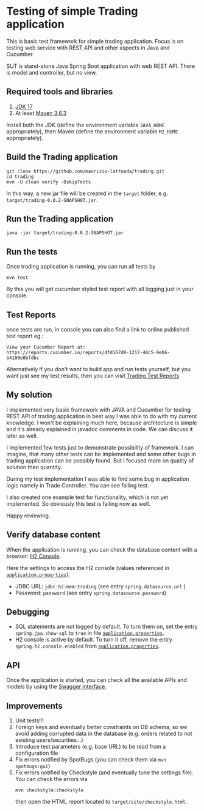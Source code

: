 # Testing of simple Trading application

This is basic test framework for simple trading application.
Focus is on testing web service with REST API and other aspects in Java and Cucumber.

SUT is stand-alone Java Spring Boot application with web REST API. There is model and controller, but no view.

## Required tools and libraries

1. [JDK 17](https://www.oracle.com/java/technologies/downloads/#JDK17)
2. At least [Maven 3.6.3](https://maven.apache.org/download.cgi)

Install both the JDK (define the environment variable `JAVA_HOME` appropriately), then
Maven (define the environment variable `M2_HOME` appropriately).

## Build the Trading application

```shell
git clone https://github.com/maurizio-lattuada/trading.git
cd trading
mvn -U clean verify -DskipTests
```

In this way, a new jar file will be created in the `target` folder, e.g.
`target/trading-0.0.2-SNAPSHOT.jar`.

## Run the Trading application

```shell
java -jar target/trading-0.0.2-SNAPSHOT.jar
```

## Run the tests

Once trading application is running, you can run all tests by

```shell
mvn test
```

By this you will get cucumber styled test report with all logging just in your console.

## Test Reports

once tests are run, in console you can also find a link to online published test report eg.:

```
View your Cucumber Report at:                                            
https://reports.cucumber.io/reports/4fd167d8-1217-48c5-9eb6-b4100e0bfdbc          
```

Alternatively if you don't want to build app and run tests yourself, but you want just see my test results, then you can visit [Trading Test Reports](https://reports.cucumber.io/report-collections/e17c7f4f-e651-4d51-bb82-a8d9cfac14da)

## My solution

I implemented very basic framework with JAVA and Cucumber for testing REST API of trading application in best way I was able to do with my current knowledge.
I won't be explaining much here, because architecture is simple and it's already explained in javadoc comments in code. We can discuss it later as well.

I implemented few tests just to demonstrate possibility of framework. I can imagine, that many other tests can be implemented and some other bugs in trading application can be possibly found. But I focused more on quality of solution then quantity.

During my test implementation I was able to find some bug in application logic namely in Trade Controller. You can see failing test.

I also created one example test for functionality, which is not yet implemented. So obviously this test is failing now as well.

Happy reviewing.


## Verify database content

When the application is running, you can check the database content with a
browser: [H2 Console](http://localhost:8080/h2-console/).

Here the settings to access the H2 console (values referenced
in [`application.properties`](src/main/resources/application.properties)):

* JDBC URL: `jdbc:h2:mem:trading` (see entry `spring.datasource.url` )
* Password: `password` (see entry `spring.datasource.password`)

## Debugging

* SQL statements are not logged by default. To turn them on, set the entry `spring.jpa.show-sql`
  to `true` in file [`application.properties`](src/main/resources/application.properties).
* H2 console is active by default. To turn it off, remove the entry `spring.h2.console.enabled`
  from [`application.properties`](src/main/resources/application.properties).

## API

Once the application is started, you can check all the available APIs and models by using
the [Swagger interface](http://localhost:8080/swagger-ui/).

## Improvements

1. Unit tests!!!
2. Foreign keys and eventually better constraints on DB schema, so we avoid adding corrupted data in the database (e.g.
   orders related to not existing users/securities...)
3. Introduce test parameters (e.g. base URL) to be read from a configuration file
4. Fix errors notified by SpotBugs (you can check them via `mvn spotbugs:gui`)
5. Fix errors notified by Checkstyle (and eventually tune the settings file). You can check the errors via
    ```shell
   mvn checkstyle:checkstyle
   ```
   then open the HTML report located to `target/site/checkstyle.html`.
